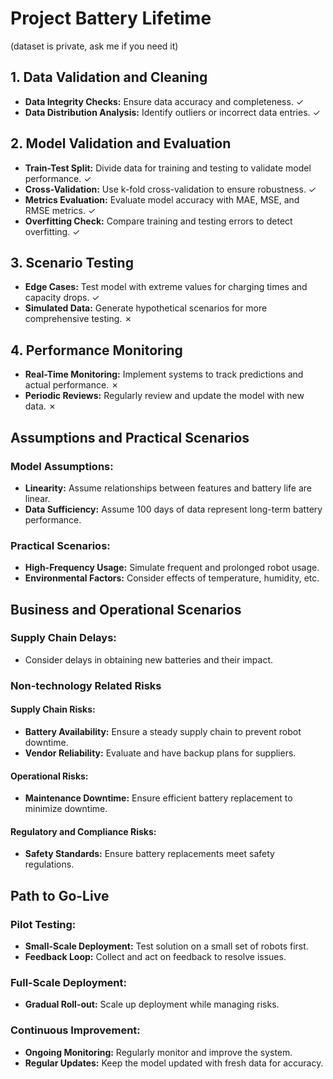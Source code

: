
# Project Battery Lifetime
(dataset is private, ask me if you need it)

## 1. Data Validation and Cleaning
- **Data Integrity Checks:** Ensure data accuracy and completeness. ✓
- **Data Distribution Analysis:** Identify outliers or incorrect data entries. ✓

## 2. Model Validation and Evaluation
- **Train-Test Split:** Divide data for training and testing to validate model performance. ✓
- **Cross-Validation:** Use k-fold cross-validation to ensure robustness. ✓
- **Metrics Evaluation:** Evaluate model accuracy with MAE, MSE, and RMSE metrics. ✓
- **Overfitting Check:** Compare training and testing errors to detect overfitting. ✓

## 3. Scenario Testing
- **Edge Cases:** Test model with extreme values for charging times and capacity drops. ✓
- **Simulated Data:** Generate hypothetical scenarios for more comprehensive testing. ✗

## 4. Performance Monitoring
- **Real-Time Monitoring:** Implement systems to track predictions and actual performance. ✗
- **Periodic Reviews:** Regularly review and update the model with new data. ✗

## Assumptions and Practical Scenarios

### Model Assumptions:
- **Linearity:** Assume relationships between features and battery life are linear.
- **Data Sufficiency:** Assume 100 days of data represent long-term battery performance.

### Practical Scenarios:
- **High-Frequency Usage:** Simulate frequent and prolonged robot usage.
- **Environmental Factors:** Consider effects of temperature, humidity, etc.

## Business and Operational Scenarios

### Supply Chain Delays:
- Consider delays in obtaining new batteries and their impact.

### Non-technology Related Risks

#### Supply Chain Risks:
- **Battery Availability:** Ensure a steady supply chain to prevent robot downtime.
- **Vendor Reliability:** Evaluate and have backup plans for suppliers.

#### Operational Risks:
- **Maintenance Downtime:** Ensure efficient battery replacement to minimize downtime.

#### Regulatory and Compliance Risks:
- **Safety Standards:** Ensure battery replacements meet safety regulations.

## Path to Go-Live

### Pilot Testing:
- **Small-Scale Deployment:** Test solution on a small set of robots first.
- **Feedback Loop:** Collect and act on feedback to resolve issues.

### Full-Scale Deployment:
- **Gradual Roll-out:** Scale up deployment while managing risks.

### Continuous Improvement:
- **Ongoing Monitoring:** Regularly monitor and improve the system.
- **Regular Updates:** Keep the model updated with fresh data for accuracy.
